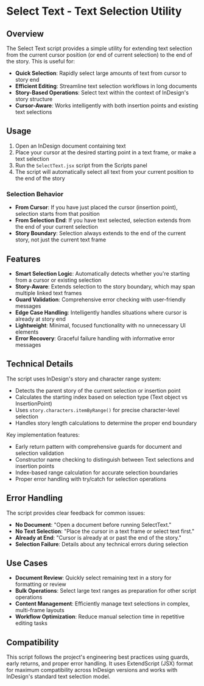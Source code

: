 # Select Text - Text Selection Utility

## Overview

The Select Text script provides a simple utility for extending text selection from the current cursor position (or end of current selection) to the end of the story. This is useful for:

- **Quick Selection**: Rapidly select large amounts of text from cursor to story end
- **Efficient Editing**: Streamline text selection workflows in long documents
- **Story-Based Operations**: Select text within the context of InDesign's story structure
- **Cursor-Aware**: Works intelligently with both insertion points and existing text selections

## Usage

1. Open an InDesign document containing text
2. Place your cursor at the desired starting point in a text frame, or make a text selection
3. Run the `SelectText.jsx` script from the Scripts panel
4. The script will automatically select all text from your current position to the end of the story

### Selection Behavior

- **From Cursor**: If you have just placed the cursor (insertion point), selection starts from that position
- **From Selection End**: If you have text selected, selection extends from the end of your current selection
- **Story Boundary**: Selection always extends to the end of the current story, not just the current text frame

## Features

- **Smart Selection Logic**: Automatically detects whether you're starting from a cursor or existing selection
- **Story-Aware**: Extends selection to the story boundary, which may span multiple linked text frames
- **Guard Validation**: Comprehensive error checking with user-friendly messages
- **Edge Case Handling**: Intelligently handles situations where cursor is already at story end
- **Lightweight**: Minimal, focused functionality with no unnecessary UI elements
- **Error Recovery**: Graceful failure handling with informative error messages

## Technical Details

The script uses InDesign's story and character range system:
- Detects the parent story of the current selection or insertion point
- Calculates the starting index based on selection type (Text object vs InsertionPoint)
- Uses `story.characters.itemByRange()` for precise character-level selection
- Handles story length calculations to determine the proper end boundary

Key implementation features:
- Early return pattern with comprehensive guards for document and selection validation
- Constructor name checking to distinguish between Text selections and insertion points
- Index-based range calculation for accurate selection boundaries
- Proper error handling with try/catch for selection operations

## Error Handling

The script provides clear feedback for common issues:
- **No Document**: "Open a document before running SelectText."
- **No Text Selection**: "Place the cursor in a text frame or select text first."
- **Already at End**: "Cursor is already at or past the end of the story."
- **Selection Failure**: Details about any technical errors during selection

## Use Cases

- **Document Review**: Quickly select remaining text in a story for formatting or review
- **Bulk Operations**: Select large text ranges as preparation for other script operations
- **Content Management**: Efficiently manage text selections in complex, multi-frame layouts
- **Workflow Optimization**: Reduce manual selection time in repetitive editing tasks

## Compatibility

This script follows the project's engineering best practices using guards, early returns, and proper error handling. It uses ExtendScript (JSX) format for maximum compatibility across InDesign versions and works with InDesign's standard text selection model.